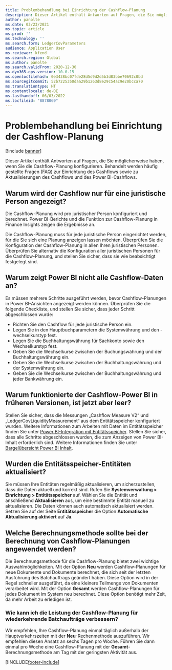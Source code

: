```yaml
---
title: Problembehandlung bei Einrichtung der Cashflow-Planung
description: Dieser Artikel enthält Antworten auf Fragen, die Sie möglicherweise haben, wenn Sie die Cashflow-Planung konfigurieren. Behandelt werden häufig gestellte Fragen (FAQ) zur Einrichtung des Cashflows sowie zu Aktualisierungen des Cashflows und des Power BI-Cashflows.
author: panolte
ms.date: 03/23/2021
ms.topic: article
ms.prod: ''
ms.technology: ''
ms.search.form: LedgerCovParameters
audience: Application User
ms.reviewer: kfend
ms.search.region: Global
ms.author: panolte
ms.search.validFrom: 2020-12-30
ms.dyn365.ops.version: 10.0.15
ms.openlocfilehash: 0e3438bc07fde28d5d9d2d5b3d83bbe70692c0bd
ms.sourcegitcommit: 52b7225350daa29b1263d8e29c54ac9e20bcca70
ms.translationtype: HT
ms.contentlocale: de-DE
ms.lasthandoff: 06/03/2022
ms.locfileid: "8878069"
---
```

# <a name="troubleshoot-cash-flow-forecasting-setup"></a>Problembehandlung bei Einrichtung der Cashflow-Planung

[!include [banner](../includes/banner.md)]

Dieser Artikel enthält Antworten auf Fragen, die Sie möglicherweise haben, wenn Sie die Cashflow-Planung konfigurieren. Behandelt werden häufig gestellte Fragen (FAQ) zur Einrichtung des Cashflows sowie zu Aktualisierungen des Cashflows und des Power BI-Cashflows.

## <a name="why-is-cash-flow-shown-for-only-one-legal-entity"></a>Warum wird der Cashflow nur für eine juristische Person angezeigt?

Die Cashflow-Planung wird pro juristischer Person konfiguriert und berechnet. Power BI-Berichte und die Funktion zur Cashflow-Planung in Finance Insights zeigen die Ergebnisse an.

Die Cashflow-Planung muss für jede juristische Person eingerichtet werden, für die Sie sich eine Planung anzeigen lassen möchten. Überprüfen Sie die Konfiguration der Cashflow-Planung in allen Ihren juristischen Personen. Überprüfen Sie alternativ die Konfiguration aller juristischen Personen für die Cashflow-Planung, und stellen Sie sicher, dass sie wie beabsichtigt festgelegt sind.

## <a name="why-doesnt-power-bi-show-all-the-cash-flow-data"></a>Warum zeigt Power BI nicht alle Cashflow-Daten an?

Es müssen mehrere Schritte ausgeführt werden, bevor Cashflow-Planungen in Power BI-Ansichten angezeigt werden können. Überprüfen Sie die folgende Checkliste, und stellen Sie sicher, dass jeder Schritt abgeschlossen wurde:

- Richten Sie den Cashflow für jede juristische Person ein.
- Legen Sie in den Hauptbuchparametern die Systemwährung und den -wechselkurstyp fest.
- Legen Sie die Buchhaltungswährung für Sachkonto sowie den Wechselkurstyp fest.
- Geben Sie die Wechselkurse zwischen der Buchungswährung und der Buchhaltungswährung ein.
- Geben Sie die Wechselkurse zwischen der Buchhaltungswährung und der Systemwährung ein.
- Geben Sie die Wechselkurse zwischen der Buchhaltungswährung und jeder Bankwährung ein.

## <a name="why-did-cash-flow-power-bi-work-in-previous-versions-but-is-now-blank"></a>Warum funktionierte der Cashflow-Power BI in früheren Versionen, ist jetzt aber leer?

Stellen Sie sicher, dass die Messungen „Cashflow Measure V2“ und „LedgerCovLiquidityMeasurement“ aus dem Entitätsspeicher konfiguriert wurden. Weitere Informationen zum Arbeiten mit Daten im Entitätsspeicher finden Sie unter [Power BI-Integration mit Entitätsspeicher](../../fin-ops-core/dev-itpro/analytics/power-bi-integration-entity-store.md). Stellen Sie sicher, dass alle Schritte abgeschlossen wurden, die zum Anzeigen von Power BI-Inhalt erforderlich sind. Weitere Informationen finden Sie unter [Bargelübersicht Power BI Inhalt](Cash-Overview-Power-BI-content.md).

## <a name="have-the-entity-store-entities-been-refreshed"></a>Wurden die Entitätsspeicher-Entitäten aktualisiert?

Sie müssen Ihre Entitäten regelmäßig aktualisieren, um sicherzustellen, dass die Daten aktuell und korrekt sind. Rufen Sie **Systemverwaltung \> Einrichtung \> Entitätsspeicher** auf. Wählen Sie die Entität und anschließend **Aktualisieren** aus, um eine bestimmte Entität manuell zu aktualisieren. Die Daten können auch automatisch aktualisiert werden. Setzen Sie auf der Seite **Entitätsspeicher** die Option **Automatische Aktualisierung aktiviert** auf **Ja**.

## <a name="which-calculation-method-should-be-used-when-calculating-cash-flow-forecasts"></a>Welche Berechnungsmethode sollte bei der Berechnung von Cashflow-Planungen angewendet werden?

Die Berechnungsmethode für die Cashflow-Planung bietet zwei wichtige Auswahlmöglichkeiten. Mit der Option **Neu** werden Cashflow-Planungen für neue Dokumente und Dokumente berechnet, die sich seit der letzten Ausführung des Batchauftrags geändert haben. Diese Option wird in der Regel schneller ausgeführt, da eine kleinere Teilmenge von Dokumenten verarbeitet wird. Mit der Option **Gesamt** werden Cashflow-Planungen für jedes Dokument im System neu berechnet. Diese Option benötigt mehr Zeit, da mehr Arbeit zu erledigen ist.

### <a name="how-do-i-improve-the-performance-of-the-cash-flow-forecasting-recurring-batch-job"></a>Wie kann ich die Leistung der Cashflow-Planung für wiederkehrende Batchaufträge verbessern?

Wir empfehlen, Ihre Cashflow-Planung einmal täglich außerhalb der Hauptverkehrszeiten mit der **Neu**-Rechenmethode auszuführen. Wir empfehlen diesen Ansatz an sechs Tagen pro Woche. Führen Sie dann einmal pro Woche eine Cashflow-Planung mit der **Gesamt**-Berechnungsmethode am Tag mit der geringsten Aktivität aus.

[!INCLUDE[footer-include](../../includes/footer-banner.md)]

